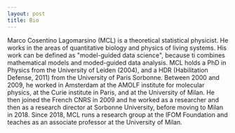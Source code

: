 ```yaml
---
layout: post
title: Bio
---
```


Marco Cosentino Lagomarsino (MCL) is a theoretical statistical physicist. He works in the areas of quantitative biology and physics of living systems. His work can be defined as "model-guided data science", because ti combines mathematical models and moded-guided data analysis. MCL holds a PhD in Physics from the University of Leiden (2004), and a HDR (Habilitation Defense, 2011) from the University of Paris Sorbonne. Between 2000 and 2009, he worked in Amsterdam at the AMOLF institute for molecular physics, at the Curie institute in Paris, and at the University of Milan. He then joined the French CNRS in 2009 and he worked as a researcher and then as a research director at Sorbonne University, before moving to Milan in 2018. Since 2018, MCL runs a research group at the IFOM Foundation and teaches as an associate professor at the University of Milan.


<!---
MCL performed work in several areas of biological physics including chromosome dynamics and organization, single-cell division dynamics, and genome evolution.  His research is characterized by (i) a quantitative approach to fundamental questions in biology, such as cell functioning and genome organization, (ii) interdisciplinary work in direct contact with experimentalists, (iii) a full integration of data analysis and modelling (using tools and concepts from statistical and soft-matter physics), (iv) long-standing symbiotic experimental collaborations.
--->
